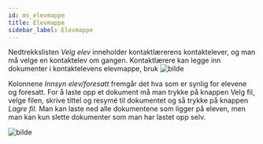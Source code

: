 ```yaml
---
id: ms_elevmappe
title: Elevmappe
sidebar_label: Elevmappe
---
```

Nedtrekkslisten _Velg elev_ inneholder kontaktlærerens kontaktelever, og man må velge en kontaktelev om gangen.
Kontaktlærere kan legge inn dokumenter i kontaktelevens elevmappe, bruk ![bilde](https://github.com/BarmanHanssen/iskole/assets/80097133/de01d2e0-92e6-4070-8be0-d709974d429d)

Kolonnene _Innsyn elev/foresatt_ fremgår det hva som er synlig for elevene og foresatt.  For å laste opp et dokument må man trykke på knappen Velg fil, velge filen, skrive tittel og resymé til dokumentet og så trykke på knappen _Lagre fil_. Man kan laste ned alle dokumentene som ligger på eleven, men man kan kun slette dokumenter som man har lastet opp selv.

![bilde](https://github.com/BarmanHanssen/iskole/assets/80097133/4f96e17f-933b-407c-bbb6-2cc799afae40)
